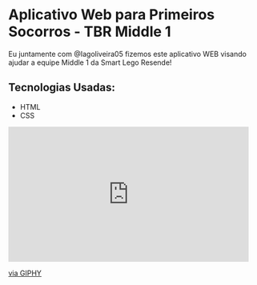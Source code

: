 <h1>Aplicativo Web para Primeiros Socorros - TBR Middle 1</h1>
<p>Eu juntamente com @Iagoliveira05 fizemos este aplicativo WEB visando ajudar a equipe Middle 1 da Smart Lego Resende!</p>

<h2>Tecnologias Usadas:</h2>
<ul>
  <li>HTML</li>
  <li>CSS</li>
</ul>

 <iframe src="https://giphy.com/embed/6Ypseh490Wvip5UlnG" width="480" height="270" frameBorder="0" class="giphy-embed" allowFullScreen></iframe><p><a href="https://giphy.com/gifs/6Ypseh490Wvip5UlnG">via GIPHY</a></p>

